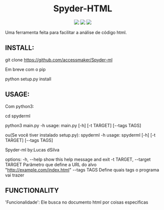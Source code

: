 <h1 align="center">Spyder-HTML</h1>

<p align="center">
<img src="http://img.shields.io/static/v1?label=STATUS&message=EM%20DESENVOLVIMENTO&color=GREEN&style=for-the-badge"/>
<img src="http://img.shields.io/static/v1?label=VERSION&message=0.1.2&color=blue&style=for-the-badge"/>
<img src="https://img.shields.io/github/license/accessmaker/Spyder-ml?style=for-the-badge"/>
</p>



Uma ferramenta feita para facilitar a análise de código html.

<h2>INSTALL:</h2>

git clone https://github.com/accessmaker/Spyder-ml

Em breve com o pip

python setup.py install

<h2>USAGE:</h2>

Com python3:

cd spyderml

python3 main.py -h
usage: main.py [-h] [-t TARGET] [--tags TAGS]

ou(Se você tiver instalado setup.py):
spyderml -h
usage: spyderml [-h] [-t TARGET] [--tags TAGS]

Spyder-ml by:Lucas dSilva

options:
  -h, --help            show this help message and exit
  -t TARGET, --target TARGET
                        Parâmetro que define a URL do alvo "http://example.com/index.html"
  --tags TAGS           Define quais tags o programa vai trazer
 
<h2>FUNCTIONALITY</h2>

'Funcionalidade': Ele busca no documento html por coisas especificas